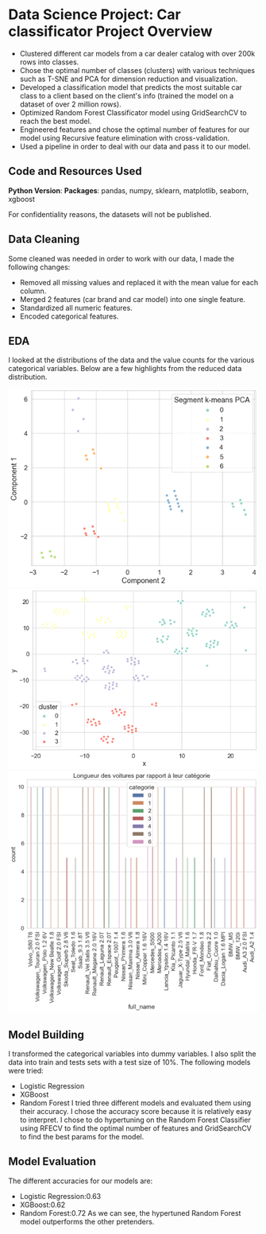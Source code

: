 # Data Science Project: Car classificator Project Overview
* Clustered different car models from a car dealer catalog with over 200k rows into classes.
* Chose the optimal number of classes (clusters) with various techniques such as T-SNE and PCA for dimension reduction and visualization.
* Developed a classification model that predicts the most suitable car class to a client based on the client's info (trained the model on a dataset of over 2 million rows).
* Optimized Random Forest Classificator model using GridSearchCV to reach the best model.
* Engineered features and chose the optimal number of features for our model using Recursive feature elimination with cross-validation.
* Used a pipeline in order to deal with our data and pass it to our model.

## Code and Resources Used
**Python Version**:
**Packages**: pandas, numpy, sklearn, matplotlib, seaborn, xgboost

For confidentiality reasons, the datasets will not be published.

## Data Cleaning
Some cleaned was needed in order to work with our data, I made the following changes:
* Removed all missing values and replaced it with the mean value for each column.
* Merged 2 features (car brand and car model) into one single feature.
* Standardized all numeric features.
* Encoded categorical features.

## EDA 
I looked at the distributions of the data and the value counts for the various categorical variables. Below are a few highlights from the reduced data distribution.

![alt text](https://github.com/AzizRom17/Car_classification/blob/main/pca.png)
![alt text](https://github.com/AzizRom17/Car_classification/blob/main/t-sne.png)
![alt text](https://github.com/AzizRom17/Car_classification/blob/main/long.png)

## Model Building
I transformed the categorical variables into dummy variables. I also split the data into train and tests sets with a test size of 10%.
The following models were tried:
* Logistic Regression 
* XGBoost
* Random Forest
I tried three different models and evaluated them using their accuracy. I chose the accuracy score because it is relatively easy to interpret. I chose to do hypertuning on the Random Forest Classifier using RFECV to find the optimal number of features and GridSearchCV to find the best params for the model.

## Model Evaluation
The different accuracies for our models are:
* Logistic Regression:0.63
* XGBoost:0.62
* Random Forest:0.72
As we can see, the hypertuned Random Forest model outperforms the other pretenders. 
